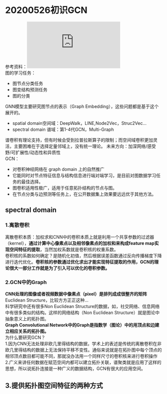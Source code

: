 # 20200526初识GCN
参考资料：![GCN总结](https://www.cnblogs.com/nxf-rabbit75/p/11306198.html#auto-id-0)  
图的学习任务：
- 图节点分类任务
- 图变结构预测任务
- 图的分类  

GNN模型主要研究图节点的表示（Graph Embedding），这些问题都是基于这个展开的。  
- spatial domain空间域：DeepWalk，LINE,Node2Vec，Struc2Vec...
- spectral domain 谱域：第1-4代GCN，Multi-Graph   

谱卷积有理论支持，但有时候会受到拉普拉斯算子的限制；而空间域卷积更加灵活，主要困难在于选择定量邻域上，没有统一理论。
未来方向：加深网络/感受野/可扩展性/动态性和异质性  
GCN：  
- 对卷积神经网络在 graph domain 上的自然推广
- 它能同时对节点特征信息与结构信息进行端对端学习，是目前对图数据学习任务的最佳选择。
- 图卷积适用性极广，适用于任意拓扑结构的节点与图。
- 在节点分类与边预测等任务上，在公开数据集上效果要远远优于其他方法。

## spectral  domain
### 1.离散卷积  
离散卷积本质：加权求和CNN中的卷积本质上就是利用一个共享参数的过滤器（kernel），**通过计算中心像素点以及相邻像素点的加权和来构成feature map实现空间特征的提取**，当然加权系数就是卷积核的权重系数。   
卷积核的系数如何确定？是随机化初值，然后根据误差函数通过反向传播梯度下降进行迭代优化。**卷积核的参数通过优化求出才能实现特征提取的作用，GCN的理论很大一部分工作就是为了引入可以优化的卷积参数。**
### 2.GCN中的Graph
**CNN处理的图像或者视频数据中像素点（pixel）是排列成成很整齐的矩阵** Euclidean Structure，比较方方正正这种...  
科学研究中还有很多Non Euclidean Structure的数据，如，社交网络、信息网络中有很多类似的结构。这样的网络结构（Non Euclidean Structure）就是图论中抽象意义上的拓扑图。  
**Graph Convolutional Network中的Graph是指数学（图论）中的用顶点和边建立相应关系的拓扑图。**  
为什么要研究GCN？  
1.因为CNN无法处理非欧几里得结构的数据，学术上的表述是传统的离散卷积在非欧几里得结构的数据上无法保持平移不变性。通俗来说就是在拓扑图中每个顶点的相邻顶点数目都可能不同，那就没办法用一个同样尺寸的卷积核来进行卷积操作  
2.广义来讲任何数据在赋范空间内都可以建立拓扑关联，谱聚类就是应用了这样的思想，所以说拓扑连接是一种广义的数据结构，GCN有很大的应用空间。  

## 3.提供拓扑图空间特征的两种方式

